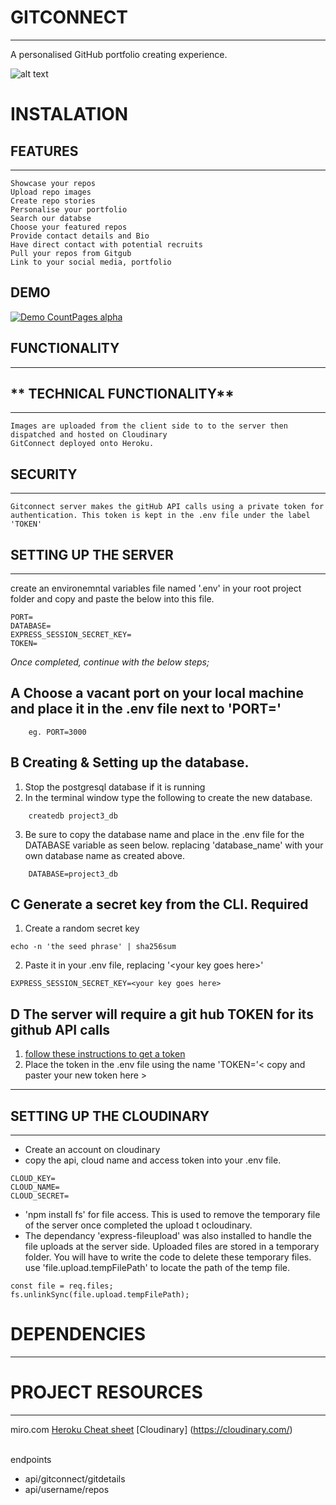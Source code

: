 # **GITCONNECT**
---
A personalised GitHub portfolio creating experience.

![alt text](https://res.cloudinary.com/dc7oti3kw/image/upload/v1655872201/CaptureGitCOnnect_s7jrvr.jpg)

# **INSTALATION**




## **FEATURES**
---
    Showcase your repos
    Upload repo images
    Create repo stories
    Personalise your portfolio
    Search our databse
    Choose your featured repos
    Provide contact details and Bio
    Have direct contact with potential recruits
    Pull your repos from Gitgub
    Link to your social media, portfolio

## **DEMO**
[![Demo CountPages alpha](https://share.gifyoutube.com/KzB6Gb.gif)](https://www.youtube.com/watch?v=yHM5VaXtpVY)

## **FUNCTIONALITY**
---

## ** TECHNICAL FUNCTIONALITY**
---
    Images are uploaded from the client side to to the server then dispatched and hosted on Cloudinary
    GitConnect deployed onto Heroku.



## **SECURITY**
---
    Gitconnect server makes the gitHub API calls using a private token for authentication. This token is kept in the .env file under the label 'TOKEN'



## **SETTING UP THE SERVER**
---
create an environemntal variables file named '.env' in your root project folder and copy and paste the below into this file.
```
PORT=
DATABASE=
EXPRESS_SESSION_SECRET_KEY=
TOKEN=
```

_Once completed, continue with the below steps;_

## A **Choose a vacant port on your local machine and place it in the .env file next to 'PORT='**

```
    eg. PORT=3000
```

## B **Creating & Setting up the database.**

1.  Stop the postgresql database if it is running
2.  In the terminal window type the following to create the new database.

```
    createdb project3_db
```

3.  Be sure to copy the database name and place in the .env file for the DATABASE variable as seen below. replacing 'database_name' with your own database name as created above.

```
    DATABASE=project3_db
```

## C **Generate a secret key from the CLI. Required**

1.  Create a random secret key

```
echo -n 'the seed phrase' | sha256sum
```

2.  Paste it in your .env file, replacing '\<your key goes here>'

```
EXPRESS_SESSION_SECRET_KEY=<your key goes here>
```

## D **The server will require a git hub TOKEN for its github API calls**

1. [follow these instructions to get a token](https://docs.github.com/en/enterprise-server@3.4/authentication/keeping-your-account-and-data-secure/creating-a-personal-access-token#creating-a-token)
2. Place the token in the .env file using the name 'TOKEN='< copy and paster your new token here >

---

## **SETTING UP THE CLOUDINARY**
---
- Create an account on cloudinary
- copy the api, cloud name and access token into your .env file.

```
CLOUD_KEY=
CLOUD_NAME=
CLOUD_SECRET=
```

- 'npm install fs' for file access. This is used to remove the temporary file of the server once completed the upload t ocloudinary.
- The dependancy 'express-fileupload' was also installed to handle the file uploads at the server side. Uploaded files are stored in a temporary folder. You will have to write the code to delete these temporary files. use 'file.upload.tempFilePath' to locate the path of the temp file.

```
const file = req.files;
fs.unlinkSync(file.upload.tempFilePath);
```

# DEPENDENCIES
---

# PROJECT RESOURCES
---
miro.com
[Heroku Cheat sheet](https://gist.git.generalassemb.ly/katie/2b04e662ffc32713aad1b07747aceed9)
[Cloudinary] (https://cloudinary.com/)


<br>
endpoints

- api/gitconnect/gitdetails
- api/username/repos

